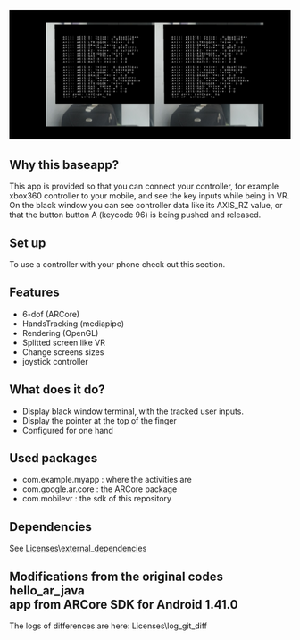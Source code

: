 ![screenshot](/screenshots/joystick_controller_screenshot.jpg)

## Why this baseapp?
This app is provided so that you can connect your controller, for example xbox360 controller to your mobile, and see the key inputs while being in VR.
On the black window you can see controller data like its AXIS_RZ value, or that the button button A (keycode 96) is being pushed and released.

## Set up
To use a controller with your phone check out this section.

## Features
- 6-dof (ARCore)
- HandsTracking (mediapipe)
- Rendering (OpenGL)
- Splitted screen like VR
- Change screens sizes
- joystick controller

## What does it do?
- Display black window terminal, with the tracked user inputs.
- Display the pointer at the top of the finger
- Configured for one hand

## Used packages
- com.example.myapp : where the activities are
- com.google.ar.core : the ARCore package
- com.mobilevr : the sdk of this repository

## Dependencies
See [Licenses\external_dependencies](Licenses/external_licenses)


## Modifications from the original codes hello_ar_java<br>app from ARCore SDK for Android 1.41.0
The logs of differences are here:
Licenses\log_git_diff